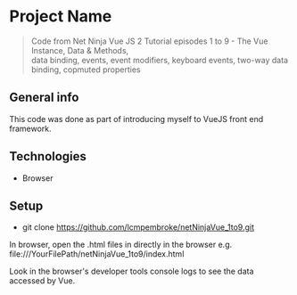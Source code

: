 # Project Name
>  Code from Net Ninja Vue JS 2 Tutorial episodes 1 to 9 - The Vue Instance, Data & Methods,   
data binding, events, event modifiers, keyboard events, two-way data binding, copmuted properties

## General info
This code was done as part of introducing myself to VueJS front end framework.

## Technologies
* Browser   


## Setup
* git clone https://github.com/lcmpembroke/netNinjaVue_1to9.git

In browser, open the .html files in directly in the browser
e.g. file:///YourFilePath/netNinjaVue_1to9/index.html

Look in the browser's developer tools console logs to see the data accessed by Vue.
